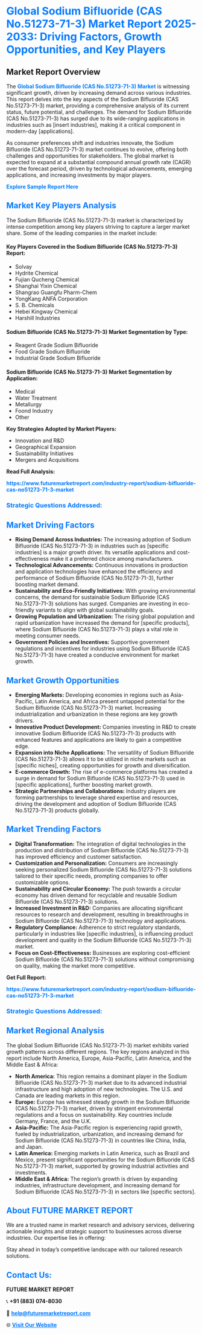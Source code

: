 <h1 style="color: #007BFF;">Global Sodium Bifluoride (CAS No.51273-71-3) Market Report 2025-2033: Driving Factors, Growth Opportunities, and Key Players</h1>

<section id="overview">
<h2>Market Report Overview</h2>
<p>The <a href="https://www.futuremarketreport.com/industry-report/sodium-bifluoride-cas-no51273-71-3-market" style="color: #007BFF; text-decoration: none;"><strong>Global Sodium Bifluoride (CAS No.51273-71-3) Market</strong></a> is witnessing significant growth, driven by increasing demand across various industries. This report delves into the key aspects of the Sodium Bifluoride (CAS No.51273-71-3) market, providing a comprehensive analysis of its current status, future potential, and challenges. The demand for Sodium Bifluoride (CAS No.51273-71-3) has surged due to its wide-ranging applications in industries such as [insert industries], making it a critical component in modern-day [applications].</p>
<p>As consumer preferences shift and industries innovate, the Sodium Bifluoride (CAS No.51273-71-3) market continues to evolve, offering both challenges and opportunities for stakeholders. The global market is expected to expand at a substantial compound annual growth rate (CAGR) over the forecast period, driven by technological advancements, emerging applications, and increasing investments by major players.</p>
</section>

<section id="overview">
<p><a href="https://www.futuremarketreport.com/request-sample/reportId=83838" style="color: #007BFF; text-decoration: none;"><strong>Explore Sample Report Here</strong></a></p>
</section>

<section id="key-players">
<h2 style="color: #007BFF;">Market Key Players Analysis</h2>
<p>The Sodium Bifluoride (CAS No.51273-71-3) market is characterized by intense competition among key players striving to capture a larger market share. Some of the leading companies in the market include:</p>
<h4>Key Players Covered in the Sodium Bifluoride (CAS No.51273-71-3) Report:</h4>
<ul><li>Solvay</li><li>Hydrite Chemical</li><li>Fujian Qucheng Chemical</li><li>Shanghai Yixin Chemical</li><li>Shangrao Guangfu Pharm-Chem</li><li>YongKang ANFA Corporation</li><li>S. B. Chemicals</li><li>Hebei Kingway Chemical</li><li>Harshill Industries</li></ul>
<h4>Sodium Bifluoride (CAS No.51273-71-3) Market Segmentation by Type:</h4>
<ul><li>Reagent Grade Sodium Bifluoride</li><li>Food Grade Sodium Bifluoride</li><li>Industrial Grade Sodium Bifluoride</li></ul>

<h4>Sodium Bifluoride (CAS No.51273-71-3) Market Segmentation by Application:</h4>
<ul><li>Medical</li><li>Water Treatment</li><li>Metallurgy</li><li>Foond Industry</li><li>Other</li></ul>
<p><strong>Key Strategies Adopted by Market Players:</strong></p>
<ul>
<li>Innovation and R&D</li>
<li>Geographical Expansion</li>
<li>Sustainability Initiatives</li>
<li>Mergers and Acquisitions</li>
</ul>
</section>

<section>
<p><strong>Read Full Analysis: </strong></p><a href="https://www.futuremarketreport.com/industry-report/sodium-bifluoride-cas-no51273-71-3-market" style="color: #007BFF; text-decoration: none;"><strong>https://www.futuremarketreport.com/industry-report/sodium-bifluoride-cas-no51273-71-3-market</strong></a>
<h3 style="color: #007BFF;">Strategic Questions Addressed:</h3>
</section>

<section id="driving-factors">
<h2 style="color: #007BFF;">Market Driving Factors</h2>
<ul>
<li><strong>Rising Demand Across Industries:</strong> The increasing adoption of Sodium Bifluoride (CAS No.51273-71-3) in industries such as [specific industries] is a major growth driver. Its versatile applications and cost-effectiveness make it a preferred choice among manufacturers.</li>
<li><strong>Technological Advancements:</strong> Continuous innovations in production and application technologies have enhanced the efficiency and performance of Sodium Bifluoride (CAS No.51273-71-3), further boosting market demand.</li>
<li><strong>Sustainability and Eco-Friendly Initiatives:</strong> With growing environmental concerns, the demand for sustainable Sodium Bifluoride (CAS No.51273-71-3) solutions has surged. Companies are investing in eco-friendly variants to align with global sustainability goals.</li>
<li><strong>Growing Population and Urbanization:</strong> The rising global population and rapid urbanization have increased the demand for [specific products], where Sodium Bifluoride (CAS No.51273-71-3) plays a vital role in meeting consumer needs.</li>
<li><strong>Government Policies and Incentives:</strong> Supportive government regulations and incentives for industries using Sodium Bifluoride (CAS No.51273-71-3) have created a conducive environment for market growth.</li>
</ul>
</section>

<section id="growth-opportunities">
<h2 style="color: #007BFF;">Market Growth Opportunities</h2>
<ul>
<li><strong>Emerging Markets:</strong> Developing economies in regions such as Asia-Pacific, Latin America, and Africa present untapped potential for the Sodium Bifluoride (CAS No.51273-71-3) market. Increasing industrialization and urbanization in these regions are key growth drivers.</li>
<li><strong>Innovative Product Development:</strong> Companies investing in R&D to create innovative Sodium Bifluoride (CAS No.51273-71-3) products with enhanced features and applications are likely to gain a competitive edge.</li>
<li><strong>Expansion into Niche Applications:</strong> The versatility of Sodium Bifluoride (CAS No.51273-71-3) allows it to be utilized in niche markets such as [specific niches], creating opportunities for growth and diversification.</li>
<li><strong>E-commerce Growth:</strong> The rise of e-commerce platforms has created a surge in demand for Sodium Bifluoride (CAS No.51273-71-3) used in [specific applications], further boosting market growth.</li>
<li><strong>Strategic Partnerships and Collaborations:</strong> Industry players are forming partnerships to leverage shared expertise and resources, driving the development and adoption of Sodium Bifluoride (CAS No.51273-71-3) products globally.</li>
</ul>
</section>

<section id="trending-factors">
<h2 style="color: #007BFF;">Market Trending Factors</h2>
<ul>
<li><strong>Digital Transformation:</strong> The integration of digital technologies in the production and distribution of Sodium Bifluoride (CAS No.51273-71-3) has improved efficiency and customer satisfaction.</li>
<li><strong>Customization and Personalization:</strong> Consumers are increasingly seeking personalized Sodium Bifluoride (CAS No.51273-71-3) solutions tailored to their specific needs, prompting companies to offer customizable options.</li>
<li><strong>Sustainability and Circular Economy:</strong> The push towards a circular economy has driven demand for recyclable and reusable Sodium Bifluoride (CAS No.51273-71-3) solutions.</li>
<li><strong>Increased Investment in R&D:</strong> Companies are allocating significant resources to research and development, resulting in breakthroughs in Sodium Bifluoride (CAS No.51273-71-3) technology and applications.</li>
<li><strong>Regulatory Compliance:</strong> Adherence to strict regulatory standards, particularly in industries like [specific industries], is influencing product development and quality in the Sodium Bifluoride (CAS No.51273-71-3) market.</li>
<li><strong>Focus on Cost-Effectiveness:</strong> Businesses are exploring cost-efficient Sodium Bifluoride (CAS No.51273-71-3) solutions without compromising on quality, making the market more competitive.</li>
</ul>
</section>

<section>
<p><strong>Get Full Report: </strong></p><a href="https://www.futuremarketreport.com/industry-report/sodium-bifluoride-cas-no51273-71-3-market" style="color: #007BFF; text-decoration: none;"><strong>https://www.futuremarketreport.com/industry-report/sodium-bifluoride-cas-no51273-71-3-market</strong></a>
<h3 style="color: #007BFF;">Strategic Questions Addressed:</h3>
</section>


<section id="regional-analysis">
<h2 style="color: #007BFF;">Market Regional Analysis</h2>
<p>The global Sodium Bifluoride (CAS No.51273-71-3) market exhibits varied growth patterns across different regions. The key regions analyzed in this report include North America, Europe, Asia-Pacific, Latin America, and the Middle East & Africa:</p>
<ul>
<li><strong>North America:</strong> This region remains a dominant player in the Sodium Bifluoride (CAS No.51273-71-3) market due to its advanced industrial infrastructure and high adoption of new technologies. The U.S. and Canada are leading markets in this region.</li>
<li><strong>Europe:</strong> Europe has witnessed steady growth in the Sodium Bifluoride (CAS No.51273-71-3) market, driven by stringent environmental regulations and a focus on sustainability. Key countries include Germany, France, and the U.K.</li>
<li><strong>Asia-Pacific:</strong> The Asia-Pacific region is experiencing rapid growth, fueled by industrialization, urbanization, and increasing demand for Sodium Bifluoride (CAS No.51273-71-3) in countries like China, India, and Japan.</li>
<li><strong>Latin America:</strong> Emerging markets in Latin America, such as Brazil and Mexico, present significant opportunities for the Sodium Bifluoride (CAS No.51273-71-3) market, supported by growing industrial activities and investments.</li>
<li><strong>Middle East & Africa:</strong> The region’s growth is driven by expanding industries, infrastructure development, and increasing demand for Sodium Bifluoride (CAS No.51273-71-3) in sectors like [specific sectors].</li>
</ul>
</section>

<footer>
<h2 style="color: #007BFF;">About FUTURE MARKET REPORT</h2>
<p>We are a trusted name in market research and advisory services, delivering actionable insights and strategic support to businesses across diverse industries. Our expertise lies in offering:</p>

<p>Stay ahead in today’s competitive landscape with our tailored research solutions.</p>

<h2 style="color: #007BFF;">Contact Us:</h2>
<p><strong>FUTURE MARKET REPORT</strong></p>
<p>📞 <strong>+91 (883) 074-8030</strong></p>
<p>📧 <strong><a href="mailto:help@futuremarketreport.com" style="color: #007BFF;">help@futuremarketreport.com</a></strong></p>
<p>🌐 <strong><a href="https://www.futuremarketreport.com/" style="color: #007BFF;">Visit Our Website</a></strong></p>
</footer>